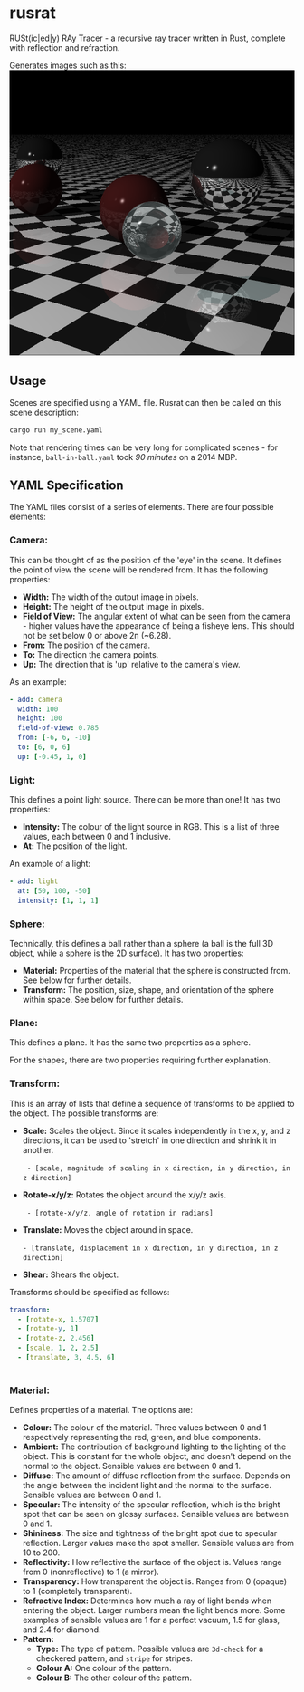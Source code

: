 # rusrat
RUSt(ic|ed|y) RAy Tracer - a recursive ray tracer written in Rust, complete with reflection and refraction.

Generates images such as this:
![First example image](https://raw.githubusercontent.com/gcohara/rusrat/main/examples/example_1.png)

## Usage

Scenes are specified using a YAML file.
Rusrat can then be called on this scene description:
```bash
cargo run my_scene.yaml
```

Note that rendering times can be very long for complicated scenes - for instance, `ball-in-ball.yaml` took _90 minutes_ on a 2014 MBP.

## YAML Specification

The YAML files consist of a series of elements.
There are four possible elements:

### **Camera:**
This can be thought of as the position of the 'eye' in the scene. It defines the point of view the scene will be rendered from. It has the following properties:
* **Width:** The width of the output image in pixels.
* **Height:** The height of the output image in pixels.
* **Field of View:** The angular extent of what can be seen from the camera - higher values have the appearance of being a fisheye lens. This should not be set below 0 or above 2п (~6.28).
* **From:** The position of the camera.
* **To:** The direction the camera points.
* **Up:** The direction that is 'up' relative to the camera's view.

As an example:
```yaml
- add: camera
  width: 100
  height: 100
  field-of-view: 0.785
  from: [-6, 6, -10]
  to: [6, 0, 6]
  up: [-0.45, 1, 0]
```
        
### **Light:**
This defines a point light source. There can be more than one! It has two properties:
* **Intensity:** The colour of the light source in RGB. This is a list of three values, each between 0 and 1 inclusive.
* **At:** The position of the light.
    
An example of a light:
```yaml
- add: light
  at: [50, 100, -50]
  intensity: [1, 1, 1]
```
    
### **Sphere:**
Technically, this defines a ball rather than a sphere (a ball is the full 3D object, while a sphere is the 2D surface). It has two properties:
* **Material:** Properties of the material that the sphere is constructed from. See below for further details.
* **Transform:** The position, size, shape, and orientation of the sphere within space. See below for further details.
    
### **Plane:**
This defines a plane. It has the same two properties as a sphere.

For the shapes, there are two properties requiring further explanation.

### **Transform:**
This is an array of lists that define a sequence of transforms to be applied to the object. The possible transforms are:
  
* **Scale:** Scales the object. Since it scales independently in the x, y, and z directions, it can be used to 'stretch' in one direction and shrink it in another.
  
  ` - [scale, magnitude of scaling in x direction, in y direction, in z direction]`
* **Rotate-x/y/z:** Rotates the object around the x/y/z axis.
  
  ` - [rotate-x/y/z, angle of rotation in radians]`
* **Translate:** Moves the object around in space.

  `- [translate, displacement in x direction, in y direction, in z direction]`
* **Shear:** Shears the object.
  
Transforms should be specified as follows:
```yaml
transform:
  - [rotate-x, 1.5707]
  - [rotate-y, 1]
  - [rotate-z, 2.456]
  - [scale, 1, 2, 2.5]
  - [translate, 3, 4.5, 6]
  
```

### **Material:**
Defines properties of a material. The options are:

* **Colour:**
The colour of the material. Three values between 0 and 1 respectively representing the red, green, and blue components.
* **Ambient:**
  The contribution of background lighting to the lighting of the object. This is constant for the whole object, and doesn't depend on the normal to the object. Sensible values are between 0 and 1.
* **Diffuse:**
  The amount of diffuse reflection from the surface. Depends on the angle between the incident light and the normal to the surface. Sensible values are between 0 and 1.
* **Specular:**
  The intensity of the specular reflection, which is the bright spot that can be seen on glossy surfaces. Sensible values are between 0 and 1.
* **Shininess:**
  The size and tightness of the bright spot due to specular reflection. Larger values make the spot smaller. Sensible values are from 10 to 200.
* **Reflectivity:**
  How reflective the surface of the object is. Values range from 0 (nonreflective) to 1 (a mirror).
* **Transparency:**
  How transparent the object is. Ranges from 0 (opaque) to 1 (completely transparent).
* **Refractive Index:**
  Determines how much a ray of light bends when entering the object. Larger numbers mean the light bends more. Some examples of sensible values are 1 for a perfect vacuum, 1.5 for glass, and 2.4 for diamond.
* **Pattern:**
  * **Type:**
    The type of pattern. Possible values are `3d-check` for a checkered pattern, and `stripe` for stripes.
  * **Colour A:**
    One colour of the pattern.
  * **Colour B:**
    The other colour of the pattern.
